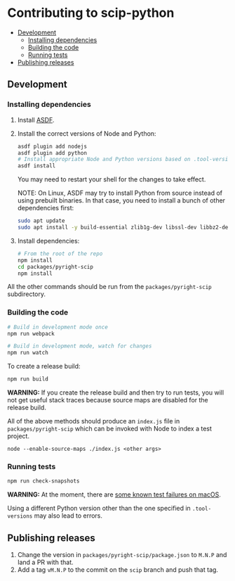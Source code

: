 # Contributing to scip-python

- [Development](#development)
  - [Installing dependencies](#installing-dependencies)
  - [Building the code](#building-the-code)
  - [Running tests](#running-tests)
- [Publishing releases](#publishing-releases)

## Development

### Installing dependencies

1. Install [ASDF](https://asdf-vm.com/guide/getting-started.html).
2. Install the correct versions of Node and Python:
    ```bash
    asdf plugin add nodejs
    asdf plugin add python
    # Install appropriate Node and Python versions based on .tool-versions
    asdf install
    ````
   You may need to restart your shell for the changes to take effect.

   NOTE: On Linux, ASDF may try to install Python from source instead of
   using prebuilt binaries. In that case, you need to install a bunch of
   other dependencies first:
   ```bash
   sudo apt update
   sudo apt install -y build-essential zlib1g-dev libssl-dev libbz2-dev libsqlite3-dev libncurses-dev libffi-dev readline-common libreadline-dev liblzma-dev
   ```
3. Install dependencies:
   ```bash
   # From the root of the repo
   npm install
   cd packages/pyright-scip
   npm install
   ```

All the other commands should be run from the `packages/pyright-scip`
subdirectory.

### Building the code


```bash
# Build in development mode once
npm run webpack

# Build in development mode, watch for changes
npm run watch
```

To create a release build:

```bash
npm run build
```

**WARNING:** If you create the release build and then try to run tests,
you will not get useful stack traces because source maps are disabled
for the release build.

All of the above methods should produce an `index.js` file
in `packages/pyright-scip` which can be invoked with Node
to index a test project.

```
node --enable-source-maps ./index.js <other args>
```

### Running tests

```bash
npm run check-snapshots
```

**WARNING:** At the moment, there are [some known test failures on macOS](https://github.com/sourcegraph/scip-python/issues/91).

Using a different Python version other than the one specified
in `.tool-versions` may also lead to errors.

## Publishing releases

1. Change the version in `packages/pyright-scip/package.json`
   to `M.N.P` and land a PR with that.
2. Add a tag `vM.N.P` to the commit on the `scip` branch
   and push that tag.
